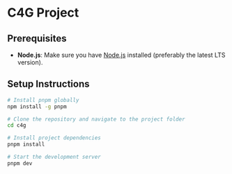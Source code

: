 # C4G Project

## Prerequisites

- **Node.js**: Make sure you have [Node.js](https://nodejs.org/) installed (preferably the latest LTS version).

## Setup Instructions

```bash
# Install pnpm globally
npm install -g pnpm

# Clone the repository and navigate to the project folder
cd c4g

# Install project dependencies
pnpm install

# Start the development server
pnpm dev
